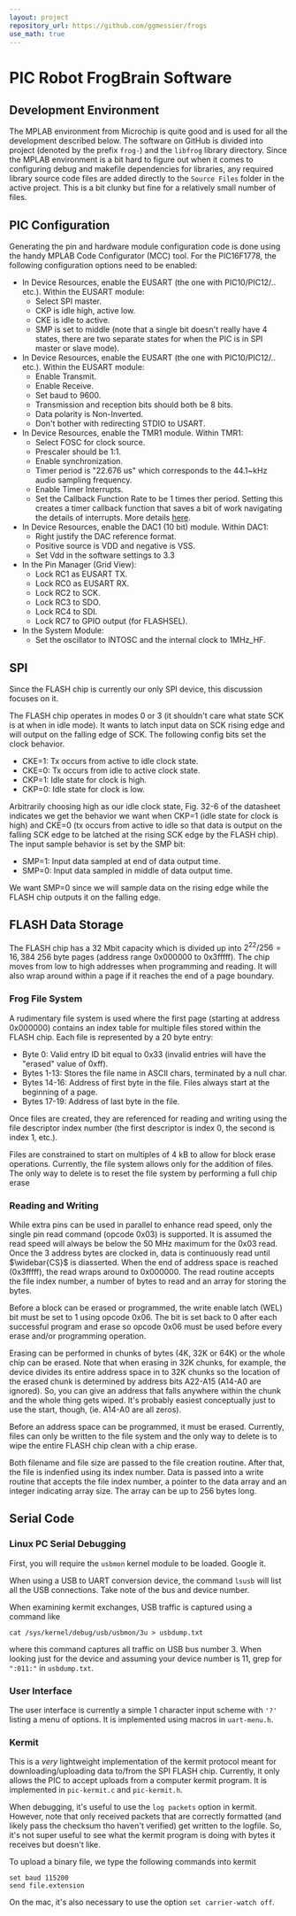 ```yaml
---
layout: project
repository_url: https://github.com/ggmessier/frogs
use_math: true
---
```

# PIC Robot FrogBrain Software


## Development Environment

The MPLAB environment from Microchip is quite good and is used for all the development described below.  The software on GitHub is divided into project (denoted by the prefix ``frog-``) and the ``libfrog`` library directory.  Since the MPLAB environment is a bit hard to figure out when it comes to configuring debug and makefile dependencies for libraries, any required library source code files are added directly to the ``Source Files`` folder in the active project.  This is a bit clunky but fine for a relatively small number of files.


## PIC Configuration

Generating the pin and hardware module configuration code is done using the handy MPLAB Code Configurator (MCC) tool.  For the PIC16F1778, the following configuration options need to be enabled:
- In Device Resources, enable the EUSART (the one with PIC10/PIC12/.. etc.).  Within the EUSART module:
  - Select SPI master.
  - CKP is idle high, active low.
  - CKE is idle to active.
  - SMP is set to middle (note that a single bit doesn't really have 4 states, there are two separate states for when the PIC is in SPI master or slave mode).
- In Device Resources, enable the EUSART (the one with PIC10/PIC12/.. etc.).  Within the EUSART module:
  - Enable Transmit.
  - Enable Receive.
  - Set baud to 9600.
  - Transmission and reception bits should both be 8 bits.
  - Data polarity is Non-Inverted.
  - Don't bother with redirecting STDIO to USART.
- In Device Resources, enable the TMR1 module.  Within TMR1:
  - Select FOSC for clock source.
  - Prescaler should be 1:1.
  - Enable synchronization.
  - Timer period is "22.676 us" which corresponds to the 44.1~kHz audio sampling frequency.
  - Enable Timer Interrupts.
  - Set the Callback Function Rate to be 1 times ther period.  Setting this creates a timer callback function that saves a bit of work navigating the details of interrupts.  More details [here](http://microchip.com/projects:callback).
- In Device Resources, enable the DAC1 (10 bit) module.  Within DAC1:
  - Right justify the DAC reference format.
  - Positive source is VDD and negative is VSS.
  - Set Vdd in the software settings to 3.3
- In the Pin Manager (Grid View):
  - Lock RC1 as EUSART TX.
  - Lock RC0 as EUSART RX.
  - Lock RC2 to SCK.
  - Lock RC3 to SDO.
  - Lock RC4 to SDI.
  - Lock RC7 to GPIO output (for FLASHSEL).
- In the System Module:
  - Set the oscillator to INTOSC and the internal clock to 1MHz_HF.


## SPI

Since the FLASH chip is currently our only SPI device, this discussion focuses on it.

The FLASH chip operates in modes 0 or 3 (it shouldn't care what state SCK is at when in idle mode).  It wants to latch input data on SCK rising edge and will output on the falling edge of SCK.  The following config bits set the clock behavior.

- CKE=1: Tx occurs from active to idle clock state.
- CKE=0: Tx occurs from idle to active clock state.
- CKP=1: Idle state for clock is high.
- CKP=0: Idle state for clock is low.

Arbitrarily choosing high as our idle clock state, Fig. 32-6 of the datasheet indicates we get the behavior we want when CKP=1 (idle state for clock is high) and CKE=0 (tx occurs from active to idle so that data is output on the falling SCK edge to be latched at the rising SCK edge by the FLASH chip).  The input sample behavior is set by the SMP bit:

- SMP=1: Input data sampled at end of data output time.
- SMP=0: Input data sampled in middle of data output time.

We want SMP=0 since we will sample data on the rising edge while the FLASH chip outputs it on the falling edge.

## FLASH Data Storage

The FLASH chip has a 32 Mbit capacity which is divided up into $2^{22}/256 = 16,384$ 256 byte pages (address range 0x000000 to 0x3fffff).  The chip moves from low to high addresses when programming and reading.  It will also wrap around within a page if it reaches the end of a page boundary.

### Frog File System

A rudimentary file system is used where the first page (starting at address 0x000000) contains an index table for multiple files stored within the FLASH chip.  Each file is represented by a 20 byte entry:
- Byte 0: Valid entry ID bit equal to 0x33 (invalid entries will have the "erased" value of 0xff).
- Bytes 1-13: Stores the file name in ASCII chars, terminated by a null char.
- Bytes 14-16: Address of first byte in the file.  Files always start at the beginning of a page.
- Bytes 17-19: Address of last byte in the file.

Once files are created, they are referenced for reading and writing using the file descriptor index number (the first descriptor is index 0, the second is index 1, etc.).


Files are constrained to start on multiples of 4 kB to allow for block erase operations.  Currently, the file system allows only for the addition of files.  The only way to delete is to reset the file system by performing a full chip erase 



### Reading and Writing

While extra pins can be used in parallel to enhance read speed, only the single pin read command (opcode 0x03) is supported.  It is assumed the read speed will always be below the 50 MHz maximum for the 0x03 read.  Once the 3 address bytes are clocked in, data is continuously read until $\widebar{CS}$ is diasserted.  When the end of address space is reached (0x3fffff), the read wraps around to 0x000000.  The read routine accepts the file index number, a number of bytes to read and an array for storing the bytes.

Before a block can be erased or programmed, the write enable latch (WEL) bit must be set to 1 using opcode 0x06.  The bit is set back to 0 after each successful program and erase so opcode 0x06 must be used before every erase and/or programming operation.

Erasing can be performed in chunks of bytes (4K, 32K or 64K) or the whole chip can be erased.  Note that when erasing in 32K chunks, for example, the device divides its entire address space in to 32K chunks so the location of the erased chunk is determined by address bits A22-A15 (A14-A0 are ignored).  So, you can give an address that falls anywhere within the chunk and the whole thing gets wiped.  It's probably easiest conceptually just to use the start, though, (ie. A14-A0 are all zeros).

Before an address space can be programmed, it must be erased.  Currently, files can only be written to the file system and the only way to delete is to wipe the entire FLASH chip clean with a chip erase.

Both filename and file size are passed to the file creation routine.  After that, the file is indenfied using its index number.  Data is passed into a write routine that accepts the file index number, a pointer to the data array and an integer indicating array size.  The array can be up to 256 bytes long.



## Serial Code

### Linux PC Serial Debugging
First, you will require the `usbmon` kernel module to be loaded.  Google it.

When using a USB to UART conversion device, the command `lsusb` will list all the USB connections.  Take note of the bus and device number.

When examining kermit exchanges, USB traffic is captured using a command like

`cat /sys/kernel/debug/usb/usbmon/3u > usbdump.txt`

where this command captures all traffic on USB bus number 3.  When looking just for the device and assuming your device number is 11, grep for `":011:"` in `usbdump.txt`.

### User Interface
The user interface is currently a simple 1 character input scheme with `'?'` listing a menu of options.  It is implemented using macros in `uart-menu.h`.

### Kermit
This is a *very* lightweight implementation of the kermit protocol meant for downloading/uploading data to/from the SPI FLASH chip.  Currently, it only allows the PIC to accept uploads from a computer kermit program.  It is implemented in `pic-kermit.c` and `pic-kermit.h`.

When debugging, it's useful to use the `log packets` option in kermit.  However, note that only received packets that are correctly formatted (and likely pass the checksum tho haven't verified) get written to the logfile.  So, it's not super useful to see what the kermit program is doing with bytes it receives but doesn't like.

To upload a binary file, we type the following commands into kermit

```
set baud 115200
send file.extension
```

On the mac, it's also necessary to use the option `set carrier-watch off`.


